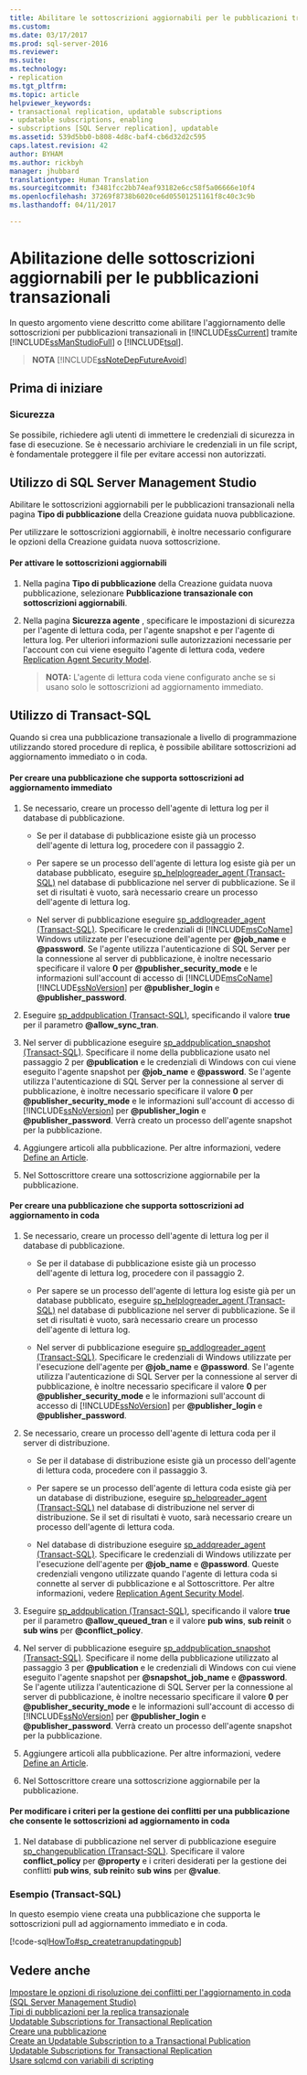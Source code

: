 ```yaml
---
title: Abilitare le sottoscrizioni aggiornabili per le pubblicazioni transazionali | Microsoft Docs
ms.custom: 
ms.date: 03/17/2017
ms.prod: sql-server-2016
ms.reviewer: 
ms.suite: 
ms.technology:
- replication
ms.tgt_pltfrm: 
ms.topic: article
helpviewer_keywords:
- transactional replication, updatable subscriptions
- updatable subscriptions, enabling
- subscriptions [SQL Server replication], updatable
ms.assetid: 539d5bb0-b808-4d8c-baf4-cb6d32d2c595
caps.latest.revision: 42
author: BYHAM
ms.author: rickbyh
manager: jhubbard
translationtype: Human Translation
ms.sourcegitcommit: f3481fcc2bb74eaf93182e6cc58f5a06666e10f4
ms.openlocfilehash: 37269f8738b6020ce6d05501251161f8c40c3c9b
ms.lasthandoff: 04/11/2017

---
```

# <a name="enable-updating-subscriptions-for-transactional-publications"></a>Abilitazione delle sottoscrizioni aggiornabili per le pubblicazioni transazionali
  In questo argomento viene descritto come abilitare l'aggiornamento delle sottoscrizioni per pubblicazioni transazionali in [!INCLUDE[ssCurrent](../../../includes/sscurrent-md.md)] tramite [!INCLUDE[ssManStudioFull](../../../includes/ssmanstudiofull-md.md)] o [!INCLUDE[tsql](../../../includes/tsql-md.md)].  
  
> **NOTA** [!INCLUDE[ssNoteDepFutureAvoid](../../../includes/ssnotedepfutureavoid-md.md)]  
  

##  <a name="BeforeYouBegin"></a> Prima di iniziare  
  
###  <a name="Security"></a> Sicurezza  
 Se possibile, richiedere agli utenti di immettere le credenziali di sicurezza in fase di esecuzione. Se è necessario archiviare le credenziali in un file script, è fondamentale proteggere il file per evitare accessi non autorizzati.  
  
##  <a name="SSMSProcedure"></a> Utilizzo di SQL Server Management Studio  
 Abilitare le sottoscrizioni aggiornabili per le pubblicazioni transazionali nella pagina **Tipo di pubblicazione** della Creazione guidata nuova pubblicazione.  
  
 Per utilizzare le sottoscrizioni aggiornabili, è inoltre necessario configurare le opzioni della Creazione guidata nuova sottoscrizione.  
  
#### <a name="to-enable-updating-subscriptions"></a>Per attivare le sottoscrizioni aggiornabili  
  
1.  Nella pagina **Tipo di pubblicazione** della Creazione guidata nuova pubblicazione, selezionare **Pubblicazione transazionale con sottoscrizioni aggiornabili**.  
  
2.  Nella pagina **Sicurezza agente** , specificare le impostazioni di sicurezza per l'agente di lettura coda, per l'agente snapshot e per l'agente di lettura log. Per ulteriori informazioni sulle autorizzazioni necessarie per l'account con cui viene eseguito l'agente di lettura coda, vedere [Replication Agent Security Model](../../../relational-databases/replication/security/replication-agent-security-model.md).  
  
    > **NOTA:** L'agente di lettura coda viene configurato anche se si usano solo le sottoscrizioni ad aggiornamento immediato.  
  
##  <a name="TsqlProcedure"></a> Utilizzo di Transact-SQL  
 Quando si crea una pubblicazione transazionale a livello di programmazione utilizzando stored procedure di replica, è possibile abilitare sottoscrizioni ad aggiornamento immediato o in coda.  
  
#### <a name="to-create-a-publication-that-supports-immediate-updating-subscriptions"></a>Per creare una pubblicazione che supporta sottoscrizioni ad aggiornamento immediato  
  
1.  Se necessario, creare un processo dell'agente di lettura log per il database di pubblicazione.  
  
    -   Se per il database di pubblicazione esiste già un processo dell'agente di lettura log, procedere con il passaggio 2.  
  
    -   Per sapere se un processo dell'agente di lettura log esiste già per un database pubblicato, eseguire [sp_helplogreader_agent &#40;Transact-SQL&#41;](../../../relational-databases/system-stored-procedures/sp-helplogreader-agent-transact-sql.md) nel database di pubblicazione nel server di pubblicazione. Se il set di risultati è vuoto, sarà necessario creare un processo dell'agente di lettura log.  
  
    -   Nel server di pubblicazione eseguire [sp_addlogreader_agent &#40;Transact-SQL&#41;](../../../relational-databases/system-stored-procedures/sp-addlogreader-agent-transact-sql.md). Specificare le credenziali di [!INCLUDE[msCoName](../../../includes/msconame-md.md)] Windows utilizzate per l'esecuzione dell'agente per **@job_name** e **@password**. Se l'agente utilizza l'autenticazione di SQL Server per la connessione al server di pubblicazione, è inoltre necessario specificare il valore **0** per **@publisher_security_mode** e le informazioni sull'account di accesso di [!INCLUDE[msCoName](../../../includes/msconame-md.md)] [!INCLUDE[ssNoVersion](../../../includes/ssnoversion-md.md)] per **@publisher_login** e **@publisher_password**.  
  
2.  Eseguire [sp_addpublication &#40;Transact-SQL&#41;](../../../relational-databases/system-stored-procedures/sp-addpublication-transact-sql.md), specificando il valore **true** per il parametro **@allow_sync_tran**.  
  
3.  Nel server di pubblicazione eseguire [sp_addpublication_snapshot &#40;Transact-SQL&#41;](../../../relational-databases/system-stored-procedures/sp-addpublication-snapshot-transact-sql.md). Specificare il nome della pubblicazione usato nel passaggio 2 per **@publication** e le credenziali di Windows con cui viene eseguito l'agente snapshot per **@job_name** e **@password**. Se l'agente utilizza l'autenticazione di SQL Server per la connessione al server di pubblicazione, è inoltre necessario specificare il valore **0** per **@publisher_security_mode** e le informazioni sull'account di accesso di [!INCLUDE[ssNoVersion](../../../includes/ssnoversion-md.md)] per **@publisher_login** e **@publisher_password**. Verrà creato un processo dell'agente snapshot per la pubblicazione.  
  
4.  Aggiungere articoli alla pubblicazione. Per altre informazioni, vedere [Define an Article](../../../relational-databases/replication/publish/define-an-article.md).  
  
5.  Nel Sottoscrittore creare una sottoscrizione aggiornabile per la pubblicazione.   
  
#### <a name="to-create-a-publication-that-supports-queued-updating-subscriptions"></a>Per creare una pubblicazione che supporta sottoscrizioni ad aggiornamento in coda  
  
1.  Se necessario, creare un processo dell'agente di lettura log per il database di pubblicazione.  
  
    -   Se per il database di pubblicazione esiste già un processo dell'agente di lettura log, procedere con il passaggio 2.  
  
    -   Per sapere se un processo dell'agente di lettura log esiste già per un database pubblicato, eseguire [sp_helplogreader_agent &#40;Transact-SQL&#41;](../../../relational-databases/system-stored-procedures/sp-helplogreader-agent-transact-sql.md) nel database di pubblicazione nel server di pubblicazione. Se il set di risultati è vuoto, sarà necessario creare un processo dell'agente di lettura log.  
  
    -   Nel server di pubblicazione eseguire [sp_addlogreader_agent &#40;Transact-SQL&#41;](../../../relational-databases/system-stored-procedures/sp-addlogreader-agent-transact-sql.md). Specificare le credenziali di Windows utilizzate per l'esecuzione dell'agente per **@job_name** e **@password**. Se l'agente utilizza l'autenticazione di SQL Server per la connessione al server di pubblicazione, è inoltre necessario specificare il valore **0** per **@publisher_security_mode** e le informazioni sull'account di accesso di [!INCLUDE[ssNoVersion](../../../includes/ssnoversion-md.md)] per **@publisher_login** e **@publisher_password**.  
  
2.  Se necessario, creare un processo dell'agente di lettura coda per il server di distribuzione.  
  
    -   Se per il database di distribuzione esiste già un processo dell'agente di lettura coda, procedere con il passaggio 3.  
  
    -   Per sapere se un processo dell'agente di lettura coda esiste già per un database di distribuzione, eseguire [sp_helpqreader_agent &#40;Transact-SQL&#41;](../../../relational-databases/system-stored-procedures/sp-helpqreader-agent-transact-sql.md) nel database di distribuzione nel server di distribuzione. Se il set di risultati è vuoto, sarà necessario creare un processo dell'agente di lettura coda.  
  
    -   Nel database di distribuzione eseguire [sp_addqreader_agent &#40;Transact-SQL&#41;](../../../relational-databases/system-stored-procedures/sp-addqreader-agent-transact-sql.md). Specificare le credenziali di Windows utilizzate per l'esecuzione dell'agente per **@job_name** e **@password**. Queste credenziali vengono utilizzate quando l'agente di lettura coda si connette al server di pubblicazione e al Sottoscrittore. Per altre informazioni, vedere [Replication Agent Security Model](../../../relational-databases/replication/security/replication-agent-security-model.md).  
  
3.  Eseguire [sp_addpublication &#40;Transact-SQL&#41;](../../../relational-databases/system-stored-procedures/sp-addpublication-transact-sql.md), specificando il valore **true** per il parametro **@allow_queued_tran** e il valore **pub wins**, **sub reinit** o **sub wins** per **@conflict_policy**.  
  
4.  Nel server di pubblicazione eseguire [sp_addpublication_snapshot (Transact-SQL)](../../../relational-databases/system-stored-procedures/sp-addpublication-snapshot-transact-sql.md). Specificare il nome della pubblicazione utilizzato al passaggio 3 per **@publication** e le credenziali di Windows con cui viene eseguito l'agente snapshot per **@snapshot_job_name** e **@password**. Se l'agente utilizza l'autenticazione di SQL Server per la connessione al server di pubblicazione, è inoltre necessario specificare il valore **0** per **@publisher_security_mode** e le informazioni sull'account di accesso di [!INCLUDE[ssNoVersion](../../../includes/ssnoversion-md.md)] per **@publisher_login** e **@publisher_password**. Verrà creato un processo dell'agente snapshot per la pubblicazione.  
  
5.  Aggiungere articoli alla pubblicazione. Per altre informazioni, vedere [Define an Article](../../../relational-databases/replication/publish/define-an-article.md).  
  
6.  Nel Sottoscrittore creare una sottoscrizione aggiornabile per la pubblicazione.  
  
#### <a name="to-change-the-conflict-policy-for-a-publication-that-allows-queued-updating-subscriptions"></a>Per modificare i criteri per la gestione dei conflitti per una pubblicazione che consente le sottoscrizioni ad aggiornamento in coda  
  
1.  Nel database di pubblicazione nel server di pubblicazione eseguire [sp_changepublication &#40;Transact-SQL&#41;](../../../relational-databases/system-stored-procedures/sp-changepublication-transact-sql.md). Specificare il valore **conflict_policy** per **@property** e i criteri desiderati per la gestione dei conflitti **pub wins**, **sub reinit**o **sub wins** per **@value**.  
  
###  <a name="TsqlExample"></a> Esempio (Transact-SQL)  
 In questo esempio viene creata una pubblicazione che supporta le sottoscrizioni pull ad aggiornamento immediato e in coda.  
  
 [!code-sql[HowTo#sp_createtranupdatingpub](../../../relational-databases/replication/codesnippet/tsql/enable-updating-subscrip_1.sql)]  
  
## <a name="see-also"></a>Vedere anche  
 [Impostare le opzioni di risoluzione dei conflitti per l'aggiornamento in coda &#40;SQL Server Management Studio&#41;](../../../relational-databases/replication/publish/set-queued-updating-conflict-resolution-options-sql-server-management-studio.md)   
 [Tipi di pubblicazioni per la replica transazionale](../../../relational-databases/replication/transactional/publication-types-for-transactional-replication.md)   
 [Updatable Subscriptions for Transactional Replication](../../../relational-databases/replication/transactional/updatable-subscriptions-for-transactional-replication.md)   
 [Creare una pubblicazione](../../../relational-databases/replication/publish/create-a-publication.md)   
 [Create an Updatable Subscription to a Transactional Publication](https://msdn.microsoft.com/library/mt740635.aspx)   
 [Updatable Subscriptions for Transactional Replication](../../../relational-databases/replication/transactional/updatable-subscriptions-for-transactional-replication.md)   
 [Usare sqlcmd con variabili di scripting](../../../relational-databases/scripting/sqlcmd-use-with-scripting-variables.md)  
  
  
